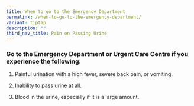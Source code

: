```yaml
---
title: When to go to the Emergency Department
permalink: /when-to-go-to-the-emergency-department/
variant: tiptap
description: ""
third_nav_title: Pain on Passing Urine
---
```

<h3>Go to the Emergency Department or Urgent Care Centre if you experience the following:</h3>
<ol data-tight="true" class="tight">
<li>
<p>Painful urination with a high fever, severe back pain, or vomiting.</p>
</li>
<li>
<p>Inability to pass urine at all.</p>
</li>
<li>
<p>Blood in the urine, especially if it is a large amount.</p>
</li>
</ol>
<p></p>
